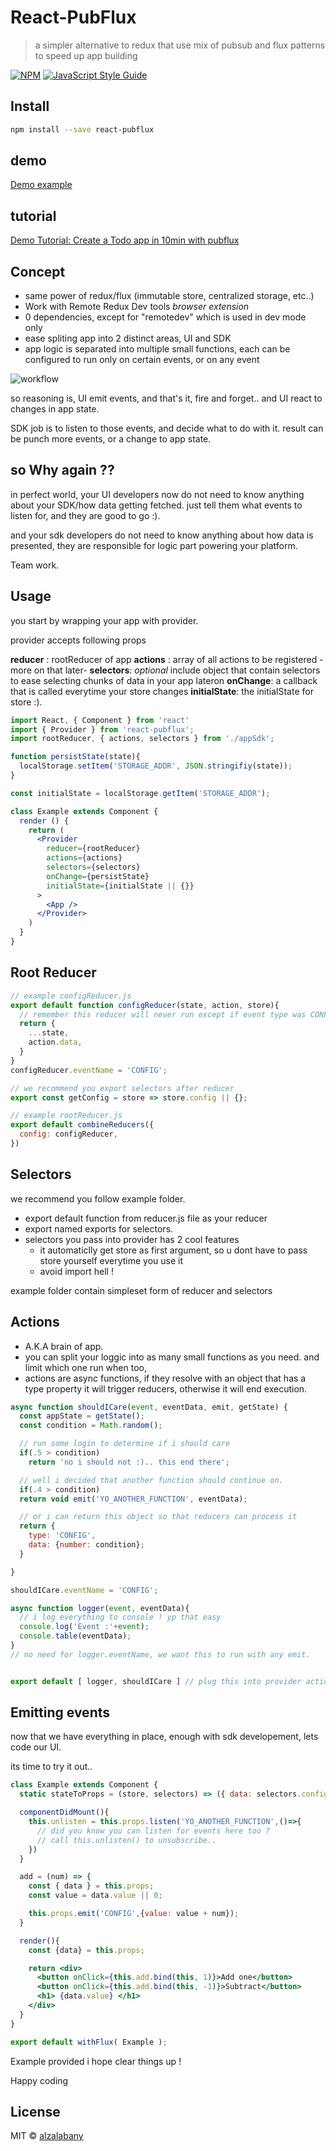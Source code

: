 # React-PubFlux

> a simpler alternative to redux that use mix of pubsub and flux patterns to speed up app building

[![NPM](https://img.shields.io/npm/v/react-pubflux.svg)](https://www.npmjs.com/package/react-pubflux) [![JavaScript Style Guide](https://img.shields.io/badge/code_style-standard-brightgreen.svg)](https://standardjs.com)

## Install

```bash
npm install --save react-pubflux
```

## demo

[Demo example](https://alzalabany.github.io/react-pubflux/)

## tutorial

[Demo Tutorial: Create a Todo app in 10min with pubflux](./TODO_APP.md)


## Concept

- same power of redux/flux (immutable store, centralized storage, etc..)
- Work with Remote Redux Dev tools *browser extension*
- 0 dependencies, except for "remotedev" which is used in dev mode only
- ease spliting app into 2 distinct areas, UI and SDK
- app logic is separated into multiple small functions, each can be configured to run only on certain events, or on any event

![workflow](./workflow.png)

so reasoning is, UI emit events, and that's it, fire and forget..
and UI react to changes in app state.

SDK job is to listen to those events, and decide what to do with it. result can be punch more events, or a change to app state.

## so Why again ??

in perfect world, your UI developers now do not need to know anything about your SDK/how data getting fetched. just tell them what events to listen for, and they are good to go :).

and your sdk developers do not need to know anything about how data is presented, they are responsible for logic part powering your platform.

Team work.


## Usage

you start by wrapping your app with provider.

provider accepts following props

**reducer** : rootReducer of app
**actions** : array of all actions to be registered -more on that later-
**selectors**: *optional* include object that contain selectors to ease selecting chunks of data in your app lateron
**onChange**: a callback that is called everytime your store changes
**initialState**: the initialState for store :).

```jsx
import React, { Component } from 'react'
import { Provider } from 'react-pubflux';
import rootReducer, { actions, selectors } from './appSdk';

function persistState(state){
  localStorage.setItem('STORAGE_ADDR', JSON.stringifiy(state));
}

const initialState = localStorage.getItem('STORAGE_ADDR');

class Example extends Component {
  render () {
    return (
      <Provider
        reducer={rootReducer}
        actions={actions}
        selectors={selectors}
        onChange={persistState}
        initialState={initialState || {}}
      >
        <App />
      </Provider>
    )
  }
}
```

## Root Reducer

```js
// example configReducer.js
export default function configReducer(state, action, store){
  // remember this reducer will never run except if event type was CONFIG.. so you dont need to check.
  return {
    ...state,
    action.data,
  }
}
configReducer.eventName = 'CONFIG';

// we recommend you export selectors after reducer
export const getConfig = store => store.config || {};

// example rootReducer.js
export default combineReducers({
  config: configReducer,
})
```

## Selectors

we recommend you follow example folder.

- export default function from reducer.js file as your reducer
- export named exports for selectors.
- selectors you pass into provider has 2 cool features
  - it automaticlly get store as first argument, so u dont have to pass store yourself everytime you use it
  - avoid import hell !

example folder contain simpleset form of reducer and selectors

## Actions

- A.K.A brain of app.
- you can split your loggic into as many small functions as you need. and limit which one run when too,
- actions are async functions, if they resolve with an object that has a type property it will trigger reducers, otherwise it will end execution.


```js
async function shouldICare(event, eventData, emit, getState) {
  const appState = getState();
  const condition = Math.random();

  // run some login to determine if i should care
  if(.5 > condition)
    return 'no i should not :).. this end there';

  // well i decided that another function should continue on.
  if(.4 > condition)
  return void emit('YO_ANOTHER_FUNCTION', eventData);

  // or i can return this object so that reducers can process it
  return {
    type: 'CONFIG',
    data: {number: condition};
  }

}

shouldICare.eventName = 'CONFIG';

async function logger(event, eventData){
  // i log everything to console ! yp that easy
  console.log('Event :'+event);
  console.table(eventData);
}
// no need for logger.eventName, we want this to run with any emit.


export default [ logger, shouldICare ] // plug this into provider actions
```

## Emitting events

now that we have everything in place, enough with sdk developement, lets code our UI.

its time to try it out..

```jsx
class Example extends Component {
  static stateToProps = (store, selectors) => ({ data: selectors.config.getConfig(store)}); // selector object we passed to provider is given here to spare you importing hell.

  componentDidMount(){
    this.unlisten = this.props.listen('YO_ANOTHER_FUNCTION',()=>{
      // did you know you can listen for events here too ?
      // call this.unlisten() to unsubscribe..
    })
  }

  add = (num) => {
    const { data } = this.props;
    const value = data.value || 0;

    this.props.emit('CONFIG',{value: value + num});
  }

  render(){
    const {data} = this.props;

    return <div>
      <button onClick={this.add.bind(this, 1)}>Add one</button>
      <button onClick={this.add.bind(this, -1)}>Subtract</button>
      <h1> {data.value} </h1>
    </div>
  }
}

export default withFlux( Example );

```

Example provided i hope clear things up !

Happy coding


## License

MIT © [alzalabany](https://github.com/alzalabany)
